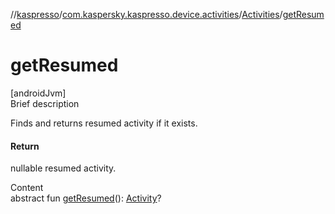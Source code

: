 //[kaspresso](../../index.md)/[com.kaspersky.kaspresso.device.activities](../index.md)/[Activities](index.md)/[getResumed](get-resumed.md)



# getResumed  
[androidJvm]  
Brief description  


Finds and returns resumed activity if it exists.



#### Return  


nullable resumed activity.

  
Content  
abstract fun [getResumed](get-resumed.md)(): [Activity](https://developer.android.com/reference/kotlin/android/app/Activity.html)?  



